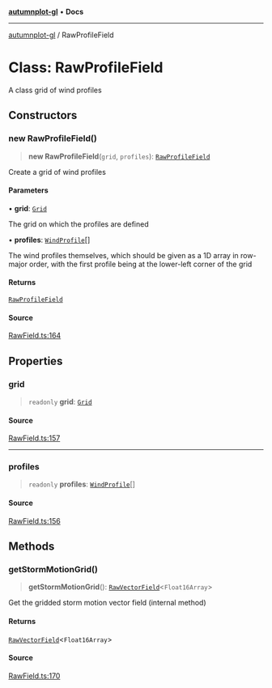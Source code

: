 [**autumnplot-gl**](../index.md) • **Docs**

***

[autumnplot-gl](../globals.md) / RawProfileField

# Class: RawProfileField

A class grid of wind profiles

## Constructors

### new RawProfileField()

> **new RawProfileField**(`grid`, `profiles`): [`RawProfileField`](RawProfileField.md)

Create a grid of wind profiles

#### Parameters

• **grid**: [`Grid`](Grid.md)

The grid on which the profiles are defined

• **profiles**: [`WindProfile`](../interfaces/WindProfile.md)[]

The wind profiles themselves, which should be given as a 1D array in row-major order, with the first profile being at the lower-left corner of the grid

#### Returns

[`RawProfileField`](RawProfileField.md)

#### Source

[RawField.ts:164](https://github.com/tsupinie/autumnplot-gl/blob/0e257a0170331d21c88041ead5493447b81541cc/src/RawField.ts#L164)

## Properties

### grid

> `readonly` **grid**: [`Grid`](Grid.md)

#### Source

[RawField.ts:157](https://github.com/tsupinie/autumnplot-gl/blob/0e257a0170331d21c88041ead5493447b81541cc/src/RawField.ts#L157)

***

### profiles

> `readonly` **profiles**: [`WindProfile`](../interfaces/WindProfile.md)[]

#### Source

[RawField.ts:156](https://github.com/tsupinie/autumnplot-gl/blob/0e257a0170331d21c88041ead5493447b81541cc/src/RawField.ts#L156)

## Methods

### getStormMotionGrid()

> **getStormMotionGrid**(): [`RawVectorField`](RawVectorField.md)\<`Float16Array`\>

Get the gridded storm motion vector field (internal method)

#### Returns

[`RawVectorField`](RawVectorField.md)\<`Float16Array`\>

#### Source

[RawField.ts:170](https://github.com/tsupinie/autumnplot-gl/blob/0e257a0170331d21c88041ead5493447b81541cc/src/RawField.ts#L170)
